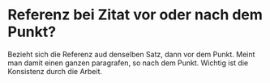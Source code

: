 # Referenz bei Zitat vor oder nach dem Punkt?

Bezieht sich die Referenz aud denselben Satz, dann vor dem Punkt. Meint man damit einen ganzen paragrafen, so nach dem Punkt.
Wichtig ist die Konsistenz durch die Arbeit.